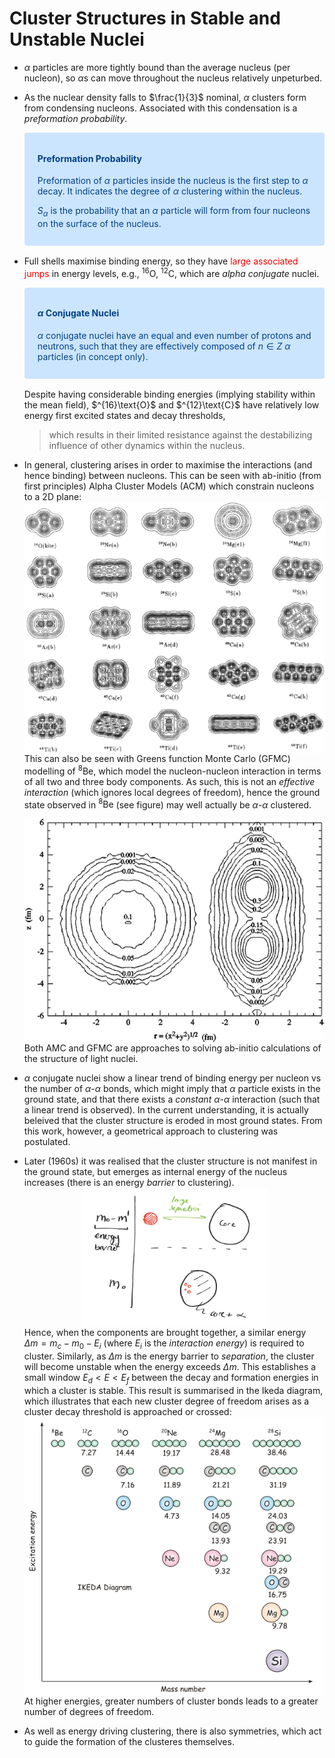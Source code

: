 # Cluster Structures in Stable and Unstable Nuclei
* $\alpha$ particles are more tightly bound than the average nucleus (per nucleon), so $\alpha$s can move throughout the nucleus relatively unpeturbed.
* As the nuclear density falls to $\frac{1}{3}$ nominal, $\alpha$ clusters form from condensing nucleons. Associated with this condensation is a _preformation probability_.
  <div style="color: #004085;background-color: #cce5ff;border-color: #b8daff;position: relative;padding: .75rem 1.25rem;margin-bottom: 1rem;border: 1px solid transparent;border-radius: .25rem;">
  
  #### Preformation Probability
  Preformation of $\alpha$ particles inside the nucleus is the first step to $\alpha$ decay. It indicates the degree of $\alpha$ clustering within the nucleus.
    
    $S_\alpha$ is the probability that an $\alpha$ particle will form from four nucleons on the surface of the nucleus.
  </div>
* Full shells maximise binding energy, so they have <span style="color:red">large associated jumps</span> in energy levels, e.g., $^{16}\text{O}$, $^{12}\text{C}$, which are _alpha conjugate_ nuclei.
  <div style="color: #004085;background-color: #cce5ff;border-color: #b8daff;position: relative;padding: .75rem 1.25rem;margin-bottom: 1rem;border: 1px solid transparent;border-radius: .25rem;">
  
  #### $\alpha$ Conjugate Nuclei
  $\alpha$ conjugate nuclei have an equal and even number of protons and neutrons, such that they are effectively composed of $n\in Z$ $\alpha$ particles (in concept only). 
  </div>
  Despite having considerable binding energies (implying stability within the mean field), $^{16}\text{O}$ and $^{12}\text{C}$ have relatively low energy first excited states and decay thresholds, 
  
  > which results in their limited resistance against the destabilizing influence of other dynamics within the nucleus.
  
* In general, clustering arises in order to maximise the interactions (and hence binding) between nucleons. This can be seen with ab-initio (from first principles) Alpha Cluster Models (ACM) which constrain nucleons to a 2D plane:
  <img alt="Alpha Cluster Model for 2D structures in a range of light nuclei." src="acm.png" width="500px" style="display: block;  margin-left: auto;  margin-right: auto;">
  This can also be seen with Greens function Monte Carlo (GFMC) modelling of $^8\text{Be}$, which model the nucleon-nucleon interaction in terms of all two and three body components. As such, this is not an _effective interaction_ (which ignores local degrees of freedom), hence the ground state observed in $^8\text{Be}$  (see figure) may well actually be $\alpha$-$\alpha$ clustered. 
  
  <img alt="8Be ground state GFMC calculations." src="be.png" width="500px" style="display: block;  margin-left: auto;  margin-right: auto;">
  Both AMC and GFMC are approaches to solving ab-initio calculations of the structure of light nuclei.
* $\alpha$ conjugate nuclei show a linear trend of binding energy per nucleon vs the number of $\alpha$-$\alpha$ bonds, which might imply that $\alpha$ particle exists in the ground state, and that there exists a _constant_ $\alpha$-$\alpha$ interaction (such that a linear trend is observed). In the current understanding, it is actually beleived that the cluster structure is eroded in most ground states. From this work, however, a geometrical approach to clustering was postulated.
* Later (1960s) it was realised that the cluster structure is not manifest in the ground state, but emerges as internal energy of the nucleus increases (there is an energy _barrier_ to clustering). 
  <img alt="Energy barrier due to mass difference of cluster." src="mass-difference.jpg" width="300px" style="display: block;  margin-left: auto;  margin-right: auto;"> 
  Hence, when the components are brought together, a similar energy $\Delta m = m_c-m_0 - E_i$ (where $E_i$ is the _interaction energy_) is required to cluster. Similarly, as $\Delta m$ is the energy barrier to _separation_, the cluster will become unstable when the energy exceeds $\Delta m$. This establishes a small window $E_d \lt E \lt E_f$ between the decay and formation energies in which a cluster is stable. This result is summarised in the Ikeda diagram, which illustrates that each new cluster degree of freedom arises as a cluster decay threshold is approached or crossed:
  <img alt="Ikeda picture illustrating how the cluster d.o.f. evolves as the excitation energy increases." src="ikeda.png" width="500px" style="display: block;  margin-left: auto;  margin-right: auto;"> 
  At higher energies, greater numbers of cluster bonds leads to a greater number of degrees of freedom.
* As well as energy driving clustering, there is also symmetries, which act to guide the formation of the clusteres themselves.